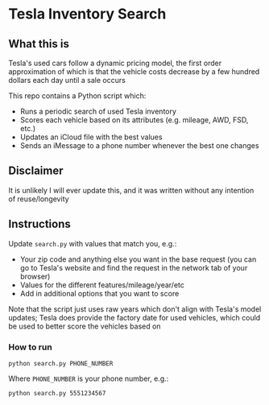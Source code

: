 # Tesla Inventory Search

## What this is

Tesla's used cars follow a dynamic pricing model, the first order approximation
of which is that the vehicle costs decrease by a few hundred dollars each day
until a sale occurs

This repo contains a Python script which:
- Runs a periodic search of used Tesla inventory
- Scores each vehicle based on its attributes (e.g. mileage, AWD, FSD, etc.)
- Updates an iCloud file with the best values
- Sends an iMessage to a phone number whenever the best one changes

## Disclaimer

It is unlikely I will ever update this, and it was written without any intention
of reuse/longevity

## Instructions

Update `search.py` with values that match you, e.g.:

- Your zip code and anything else you want in the base request (you can go to
Tesla's website and find the request in the network tab of your browser)
- Values for the different features/mileage/year/etc
- Add in additional options that you want to score

Note that the script just uses raw years which don't align with Tesla's model
updates; Tesla does provide the factory date for used vehicles, which could
be used to better score the vehicles based on

### How to run
```
python search.py PHONE_NUMBER
```

Where `PHONE_NUMBER` is your phone number, e.g.:

```
python search.py 5551234567
```
